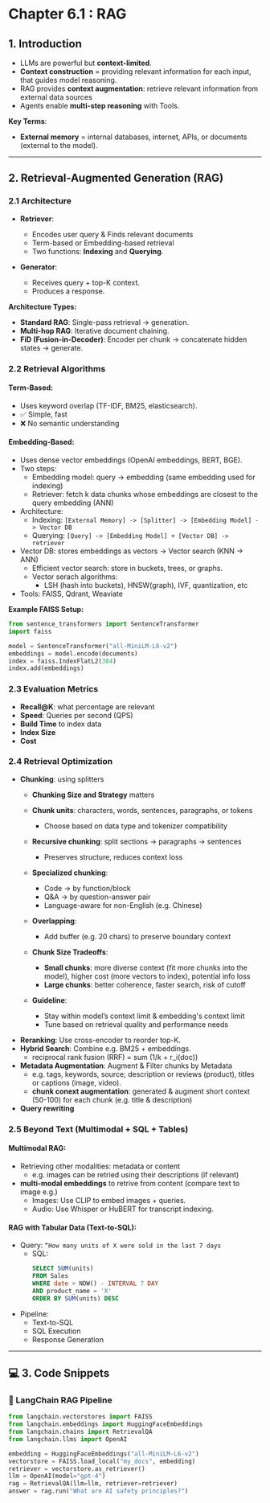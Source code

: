 # Chapter 6.1 : RAG

## 1. Introduction

- LLMs are powerful but **context-limited**.
- **Context construction** = providing relevant information for each input, that guides model reasoning.
- RAG provides **context augmentation**: retrieve relevant information from external data sources
- Agents enable **multi-step reasoning** with Tools.

**Key Terms**:
- **External memory** = internal databases, internet, APIs, or documents (external to the model).

---

## 2. Retrieval-Augmented Generation (RAG)

### 2.1 Architecture

- **Retriever**:
  - Encodes user query & Finds relevant documents 
  - Term-based or Embedding-based retrieval
  - Two functions: **Indexing** and **Querying**.

- **Generator**:
  - Receives query + top-K context.
  - Produces a response.

**Architecture Types:**
- **Standard RAG**: Single-pass retrieval → generation.
- **Multi-hop RAG**: Iterative document chaining.
- **FiD (Fusion-in-Decoder)**: Encoder per chunk → concatenate hidden states → generate.

### 2.2 Retrieval Algorithms

#### Term-Based:
- Uses keyword overlap (TF-IDF, BM25, elasticsearch).
- ✅ Simple, fast
- ❌ No semantic understanding

#### Embedding-Based:
- Uses dense vector embeddings (OpenAI embeddings, BERT, BGE).
- Two steps: 
  - Embedding model: query -> embedding (same embedding used for indexing)
  - Retriever: fetch k data chunks whose embeddings are closest to the query embedding (ANN)
- Architecture: 
  - Indexing: `[External Memory] -> [Splitter] -> [Embedding Model] -> Vector DB`
  - Querying: `[Query] -> [Embedding Model] + [Vector DB] -> retriever`
- Vector DB: stores embeddings as vectors -> Vector search (KNN -> ANN)
  - Efficient vector search: store in buckets, trees, or graphs.
  - Vector serach algorithms: 
    - LSH (hash into buckets), HNSW(graph), IVF, quantization, etc
- Tools: FAISS, Qdrant, Weaviate

**Example FAISS Setup:**
```python
from sentence_transformers import SentenceTransformer
import faiss

model = SentenceTransformer("all-MiniLM-L6-v2")
embeddings = model.encode(documents)
index = faiss.IndexFlatL2(384)
index.add(embeddings)
```
### 2.3 Evaluation Metrics

- **Recall@K**: what percentage are relevant
- **Speed**: Queries per second (QPS)
- **Build Time** to index data
- **Index Size**
- **Cost**

<!-- - **Groundedness**: Are claims supported by retrieved content?
- **Factual Consistency**: Hallucination rate?
- **Latency**: Response time impact of retrieval. -->

### 2.4 Retrieval Optimization

- **Chunking**: using splitters 
  - **Chunking Size and Strategy** matters
  * **Chunk units**: characters, words, sentences, paragraphs, or tokens  
    * Choose based on data type and tokenizer compatibility

  * **Recursive chunking**: split sections → paragraphs → sentences  
    * Preserves structure, reduces context loss

  * **Specialized chunking**: 
    * Code → by function/block  
    * Q&A → by question-answer pair  
    * Language-aware for non-English (e.g. Chinese)

  * **Overlapping**:  
    * Add buffer (e.g. 20 chars) to preserve boundary context

  <!-- * **Token-based chunking**:  
    * Align with model tokenizer; reindex if switching models -->

  * **Chunk Size Tradeoffs**:  
    * **Small chunks**: more diverse context (fit more chunks into the model), higher cost (more vectors to index), potential info loss  
    * **Large chunks**: better coherence, faster search, risk of cutoff

  * **Guideline**:  
    * Stay within model’s context limit & embedding's context limit
    * Tune based on retrieval quality and performance needs


<!-- ```python
def chunk_text(text, size=500, overlap=100):
    return [text[i:i+size] for i in range(0, len(text), size - overlap)]
``` -->
- **Reranking**: Use cross-encoder to reorder top-K.
- **Hybrid Search**: Combine e.g. BM25 + embeddings.
  - reciprocal rank fusion (RRF) = sum (1/k + r_i(doc))
- **Metadata Augmentation**: Augment & Filter chunks by Metadata 
  - e.g. tags, keywords, source; description or reviews (product), titles or captions (image, video).
  - **chunk conext augmentation**: generated & augment short context (50-100) for each chunk (e.g. title & description)
- **Query rewriting**

### 2.5 Beyond Text (Multimodal + SQL + Tables)

#### Multimodal RAG:
- Retrieving other modalities: metadata or content 
  - e.g. images can be retried using their descriptions (if relevant)
- **multi-modal embeddings** to retrive from content (compare text to image e.g.)
  - Images: Use CLIP to embed images + queries.
  - Audio: Use Whisper or HuBERT for transcript indexing.

#### RAG with Tabular Data (Text-to-SQL):
- Query: `“How many units of X were sold in the last 7 days`
  - SQL: 
    ```sql
    SELECT SUM(units)
    FROM Sales
    WHERE date > NOW() - INTERVAL 7 DAY
    AND product_name = 'X'
    ORDER BY SUM(units) DESC
    ```
- Pipeline: 
  - Text-to-SQL
  - SQL Execution 
  - Response Generation 
---

## 💻 3. Code Snippets

### 🔹 LangChain RAG Pipeline

```python
from langchain.vectorstores import FAISS
from langchain.embeddings import HuggingFaceEmbeddings
from langchain.chains import RetrievalQA
from langchain.llms import OpenAI

embedding = HuggingFaceEmbeddings("all-MiniLM-L6-v2")
vectorstore = FAISS.load_local("my_docs", embedding)
retriever = vectorstore.as_retriever()
llm = OpenAI(model="gpt-4")
rag = RetrievalQA(llm=llm, retriever=retriever)
answer = rag.run("What are AI safety principles?")
```